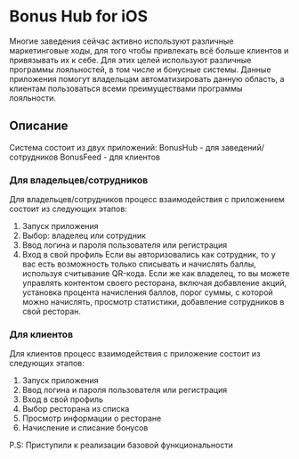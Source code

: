 # Bonus Hub for iOS

Многие заведения сейчас активно используют различные маркетинговые ходы, для того чтобы привлекать всё больше клиентов и привязывать их к себе. Для этих целей используют различные программы лояльностей, в том числе и бонусные системы.  Данные приложения помогут владельцам автоматизировать данную область, а клиентам пользоваться всеми преимуществами программы лояльности.

## Описание

Система состоит из двух приложений: 
BonusHub - для заведений/сотрудников
BonusFeed - для клиентов

### Для владельцев/сотрудников 

Для владельцев/сотрудников процесс взаимодействия с приложением состоит из следующих этапов:
1.	Запуск приложения
2.	Выбор: владелец или сотрудник
3.	Ввод логина и пароля пользователя или регистрация
4.	Вход в свой профиль
Если вы авторизовались как сотрудник, то у вас есть возможность только списывать и начислять баллы, используя считывание QR-кода.
Если же как владелец, то вы можете управлять контентом своего ресторана, включая добавление акций, установка процента начисления баллов, порог суммы, с которой можно начислять, просмотр статистики, добавление сотрудников в свой ресторан.

### Для клиентов

Для клиентов процесс взаимодействия с приложение состоит из следующих этапов:
1.	Запуск приложения
2.	Ввод логина и пароля пользователя или регистрация
3.	Вход в свой профиль
4.	Выбор ресторана из списка
5.	Просмотр информации о ресторане
6.	Начисление и списание бонусов

P.S: Приступили к реализации базовой функциональности

